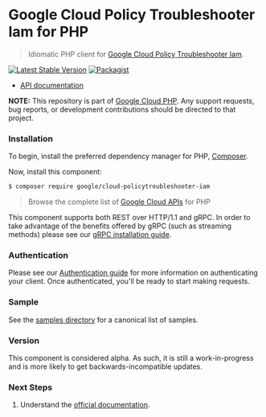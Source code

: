 # Google Cloud Policy Troubleshooter Iam for PHP

> Idiomatic PHP client for [Google Cloud Policy Troubleshooter Iam](https://cloud.google.com/policy-intelligence).

[![Latest Stable Version](https://poser.pugx.org/google/cloud-policytroubleshooter-iam/v/stable)](https://packagist.org/packages/google/cloud-policytroubleshooter-iam) [![Packagist](https://img.shields.io/packagist/dm/google/cloud-policytroubleshooter-iam.svg)](https://packagist.org/packages/google/cloud-policytroubleshooter-iam)

* [API documentation](https://cloud.google.com/php/docs/reference/cloud-policytroubleshooter-iam/latest)

**NOTE:** This repository is part of [Google Cloud PHP](https://github.com/googleapis/google-cloud-php). Any
support requests, bug reports, or development contributions should be directed to
that project.

### Installation

To begin, install the preferred dependency manager for PHP, [Composer](https://getcomposer.org/).

Now, install this component:

```sh
$ composer require google/cloud-policytroubleshooter-iam
```

> Browse the complete list of [Google Cloud APIs](https://cloud.google.com/php/docs/reference)
> for PHP

This component supports both REST over HTTP/1.1 and gRPC. In order to take advantage of the benefits
offered by gRPC (such as streaming methods) please see our
[gRPC installation guide](https://cloud.google.com/php/grpc).

### Authentication

Please see our [Authentication guide](https://github.com/googleapis/google-cloud-php/blob/main/AUTHENTICATION.md) for more information
on authenticating your client. Once authenticated, you'll be ready to start making requests.

### Sample

See the [samples directory](https://github.com/googleapis/google-cloud-php-policytroubleshooter-iam/tree/main/samples) for a canonical list of samples.

### Version

This component is considered alpha. As such, it is still a work-in-progress and is more likely to get backwards-incompatible updates.

### Next Steps

1. Understand the [official documentation](https://cloud.google.com/policy-intelligence/docs/troubleshoot-access).
